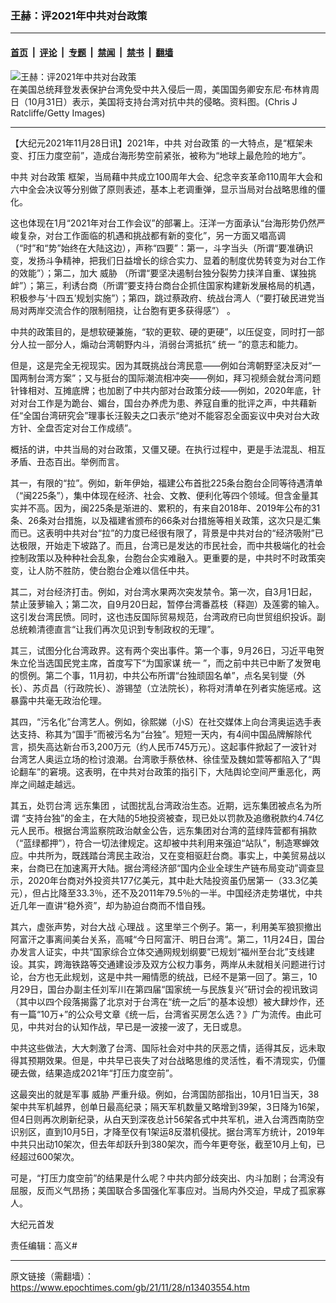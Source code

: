 ### 王赫：评2021年中共对台政策

---

#### [首页](../../../..?n13403554) &nbsp;|&nbsp; [评论](../../../../../epoch-comment?n13403554) &nbsp;|&nbsp; [专题](../../../../../epoch-special?n13403554) &nbsp;|&nbsp; [禁闻](../../../../../epoch-news?n13403554) &nbsp;|&nbsp; [禁书](../../../../../books?n13403554) &nbsp;|&nbsp; [翻墙](https://github.com/gfw-breaker/nogfw/blob/master/README.md?n13403554)


<div><img alt="王赫：评2021年中共对台政策" class="attachment-djy_600_400 size-djy_600_400 wp-post-image" src="https://i.epochtimes.com/assets/uploads/2021/11/id13403578-GettyImages-1232671182-.jpeg"/>
<div class="caption">
 在美国总统拜登发表保护台湾免受中共入侵后一周，美国国务卿安东尼·布林肯周日（10月31日）表示，美国将支持台湾对抗中共的侵略。资料图。(Chris J Ratcliffe/Getty Images)
</div></div><hr/><div class="post_content" id="artbody" itemprop="articleBody">
 <!-- article content begin -->
 <p>
  【大纪元2021年11月28日讯】2021年，中共
  <ok href="https://www.epochtimes.com/gb/tag/%E5%AF%B9%E5%8F%B0%E6%94%BF%E7%AD%96.html">
   对台政策
  </ok>
  的一大特点，是“框架未变、打压力度空前”，造成台海形势空前紧张，被称为“地球上最危险的地方”。
 </p>
 <p>
  中共
  <ok href="https://www.epochtimes.com/gb/tag/%E5%AF%B9%E5%8F%B0%E6%94%BF%E7%AD%96.html">
   对台政策
  </ok>
  框架，当局藉中共成立100周年大会、纪念辛亥革命110周年大会和六中全会决议等分别做了原则表述，基本上老调重弹，显示当局对台战略思维的僵化。
 </p>
 <p>
  这也体现在1月“2021年对台工作会议”的部署上。汪洋一方面承认“台海形势仍然严峻复杂，对台工作面临的机遇和挑战都有新的变化”，另一方面又唱高调（“时”和“势”始终在大陆这边），声称“四要”：第一，斗字当头（所谓“要准确识变，发扬斗争精神，把我们日益增长的综合实力、显着的制度优势转变为对台工作的效能”）；第二，加大
  <ok href="https://www.epochtimes.com/gb/tag/%E5%A8%81%E8%83%81.html">
   威胁
  </ok>
  （所谓“要坚决遏制台独分裂势力挟洋自重、谋独挑衅”）；第三，利诱台商（所谓“要支持台商台企抓住国家构建新发展格局的机遇，积极参与‘十四五’规划实施”）；第四，跳过蔡政府、统战台湾人（“要打破民进党当局对两岸交流合作的限制阻挠，让台胞有更多获得感”） 。
 </p>
 <p>
  中共的政策目的，是想软硬兼施，“软的更软、硬的更硬”，以压促变，同时打一部分人拉一部分人，煽动台湾朝野内斗，消弱台湾抵抗“
  <ok href="https://www.epochtimes.com/gb/tag/%E7%BB%9F%E4%B8%80.html">
   统一
  </ok>
  ”的意志和能力。
 </p>
 <p>
  但是，这是完全无视现实。因为其既挑战台湾民意——例如台湾朝野坚决反对“一国两制台湾方案”；又与挺台的国际潮流相冲突——例如，拜习视频会就台湾问题针锋相对、互摊底牌；也加剧了中共内部对台政策分歧——例如，2020年底，针对对台工作是为跪台、媚台，国台办养虎为患、养寇自重的批评之声，中共藉新任“全国台湾研究会”理事长汪毅夫之口表示“绝对不能容忍全面妄议中央对台大政方针、全盘否定对台工作成绩”。
 </p>
 <p>
  概括的讲，中共当局的对台政策，又僵又硬。在执行过程中，更是手法混乱、相互矛盾、丑态百出。举例而言。
 </p>
 <p>
  其一，有限的“拉”。例如，新年伊始，福建公布首批225条台胞台企同等待遇清单（“闽225条”），集中体现在经济、社会、文教、便利化等四个领域。但含金量其实并不高。因为，闽225条是渐进的、累积的，有来自2018年、2019年公布的31条、26条对台措施，以及福建省颁布的66条对台措施等相关政策，这次只是汇集而已。这表明中共对台“拉”的力度已经很有限了，背景是中共对台的“经济吸附”已达极限，开始走下坡路了。而且，台湾已是发达的市民社会，而中共极端化的社会控制政策以及种种社会乱象，台胞台企实难融入。更重要的是，中共时不时政策突变，让人防不胜防，使台胞台企难以信任中共。
 </p>
 <p>
  其二，对台经济打击。例如，对台湾水果两次突发禁令。第一次，自3月1日起，禁止菠萝输入；第二次，自9月20日起，暂停台湾番荔枝（释迦）及莲雾的输入。这引发台湾民愤。同时，这也违反国际贸易规范，台湾政府已向世贸组织投诉。副总统赖清德直言“让我们再次见识到专制政权的无理”。
 </p>
 <p>
  其三，试图分化台湾政界。这有两个突出事件。第一个事，9月26日，习近平电贺朱立伦当选国民党主席，首度写下“为国家谋
  <ok href="https://www.epochtimes.com/gb/tag/%E7%BB%9F%E4%B8%80.html">
   统一
  </ok>
  ”，而之前中共已中断了发贺电的惯例。第二个事，11月初，中共公布所谓“台独顽固名单”，点名吴钊燮（外长）、苏贞昌（行政院长）、游锡堃（立法院长），称将对清单在列者实施惩戒。这暴露中共毫无政治伦理。
 </p>
 <p>
  其四，“污名化”台湾艺人。例如，徐熙娣（小S）在社交媒体上向台湾奥运选手表达支持、称其为“国手”而被污名为“台独”。短短一天内，有4间中国品牌解除代言，损失高达新台币3,200万元（约人民币745万元）。这起事件掀起了一波针对台湾艺人奥运立场的检讨浪潮。台湾歌手蔡依林、徐佳莹及魏如萱等都陷入了“舆论翻车”的窘境。这表明，在中共对台政策的指引下，大陆舆论空间严重恶化，两岸之间越走越远。
 </p>
 <p>
  其五，处罚台湾
  <ok href="https://www.epochtimes.com/gb/tag/%E8%BF%9C%E4%B8%9C%E9%9B%86%E5%9B%A2.html">
   远东集团
  </ok>
  ，试图扰乱台湾政治生态。近期，远东集团被点名为所谓 “支持台独”的金主，在大陆的5地投资被查，现已处以罚款及追缴税款约4.74亿元人民币。根据台湾监察院政治献金公告，远东集团对台湾的蓝绿阵营都有捐款（“蓝绿都押”），符合一切法律规定。这却被中共利用来强迫“站队”，制造寒蝉效应。中共所为，既践踏台湾民主政治，又在变相驱赶台商。事实上，中美贸易战以来，台商已在加速离开大陆。据台湾经济部“国内企业全球生产链布局变动”调查显示，2020年台商对外投资共177亿美元，其中赴大陆投资虽仍居第一（33.3亿美元），但占比降至33.3％，还不及2011年79.5％的一半。中国经济走势堪忧，中共近几年一直讲“稳外资”，却为胁迫台商而不惜自残。
 </p>
 <p>
  其六，虚张声势，对台大战
  <ok href="https://www.epochtimes.com/gb/tag/%E5%BF%83%E7%90%86%E6%88%98.html">
   心理战
  </ok>
  。这里举三个例子。第一，利用美军狼狈撤出阿富汗之事离间美台关系，高喊“今日阿富汗、明日台湾”。第二，11月24日，国台办发言人证实，中共“国家综合立体交通网规划纲要”已规划“福州至台北”支线建设。其实，跨海铁路等交通建设涉及双方公权力事务，两岸从未就相关问题进行讨论，台方也无此规划，这是中共一厢情愿的统战，已经不是第一回了。第三，10月29日，国台办副主任刘军川在第四届“国家统一与民族复兴”研讨会的视讯致词（其中以四个段落揭露了北京对于台湾在“统一之后”的基本设想）被大肆炒作，还有一篇“10万+”的公众号文章《统一后，台湾省买房怎么选？》广为流传。由此可见，中共对台的认知作战，早已是一波接一波了，无日或息。
 </p>
 <p>
  中共这些做法，大大刺激了台湾、国际社会对中共的厌恶之情，适得其反，远未取得其预期效果。但是，中共早已丧失了对台战略思维的灵活性，看不清现实，仍僵硬去做，结果造成2021年“打压力度空前”。
 </p>
 <p>
  这最突出的就是军事
  <ok href="https://www.epochtimes.com/gb/tag/%E5%A8%81%E8%83%81.html">
   威胁
  </ok>
  严重升级。例如，台湾国防部指出，10月1日当天，38架中共军机越界，创单日最高纪录；隔天军机数量又略增到39架，3日降为16架，但4日则再次刷新纪录，从白天到深夜总计56架各式中共军机，进入台湾西南防空识别区，直到10月5日，才降至仅有1架运8反潜机侵扰。据台湾军方统计，2019年中共只出动10架次，但去年却跃升到380架次，而今年更夸张，截至10月上旬，已经超过600架次。
 </p>
 <p>
  可是，“打压力度空前”的结果是什么呢？中共内部分歧突出、内斗加剧；台湾没有屈服，反而义气昂扬；美国联合多国强化军事应对。当局内外交迫，早成了孤家寡人。
 </p>
 <p>
  大纪元首发
 </p>
 <p>
  责任编辑：高义#
 </p>
 <!-- article content end -->
 <div id="below_article_ad">
 </div>
</div>


---

原文链接（需翻墙）：https://www.epochtimes.com/gb/21/11/28/n13403554.htm